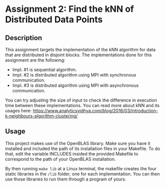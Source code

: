 # Assignment 2: Find the kNN of Distributed Data Points

## Description

This assignment targets the implementation of the kNN algorithm for data that are distributed in disjoint
blocks. The implementations done for this assignment are the following:
- Impl. #1 is sequential algorithm.
- Impl. #2 is distributed algorithm using MPI with synchronous communication.
- Impl. #3 is distributed algorithm using MPI with asynchronous communication.

You can try adjusting the size of input to check the difference in execution time between these implementations. 
You can read more about kNN and its usages here: 
https://www.analyticsvidhya.com/blog/2018/03/introduction-k-neighbours-algorithm-clustering/

## Usage

This project makes use of the OpenBLAS library. Make sure you have it installed and included the path
of its installation files in your Makefile. To do that, edit the variable INCLUDES insided the provided Makefile to
correspond to the path of your OpenBLAS installation.

By then running `make lib` at a Linux terminal, the makefile creates the four static libraries in the `/lib` folder, one for
each implementation. 
You can then use those libraries to run them through a program of yours.
